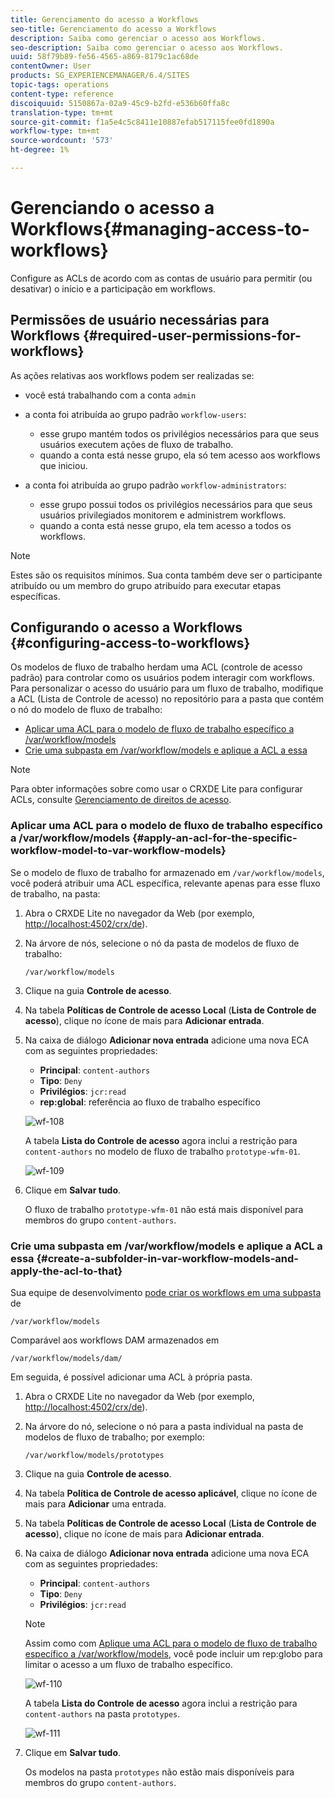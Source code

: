 ```yaml
---
title: Gerenciamento do acesso a Workflows
seo-title: Gerenciamento do acesso a Workflows
description: Saiba como gerenciar o acesso aos Workflows.
seo-description: Saiba como gerenciar o acesso aos Workflows.
uuid: 58f79b89-fe56-4565-a869-8179c1ac68de
contentOwner: User
products: SG_EXPERIENCEMANAGER/6.4/SITES
topic-tags: operations
content-type: reference
discoiquuid: 5150867a-02a9-45c9-b2fd-e536b60ffa8c
translation-type: tm+mt
source-git-commit: f1a5e4c5c8411e10887efab517115fee0fd1890a
workflow-type: tm+mt
source-wordcount: '573'
ht-degree: 1%

---
```



# Gerenciando o acesso a Workflows{#managing-access-to-workflows}

Configure as ACLs de acordo com as contas de usuário para permitir (ou desativar) o início e a participação em workflows.

## Permissões de usuário necessárias para Workflows {#required-user-permissions-for-workflows}

As ações relativas aos workflows podem ser realizadas se:

* você está trabalhando com a conta `admin`
* a conta foi atribuída ao grupo padrão `workflow-users`:

   * esse grupo mantém todos os privilégios necessários para que seus usuários executem ações de fluxo de trabalho.
   * quando a conta está nesse grupo, ela só tem acesso aos workflows que iniciou.

* a conta foi atribuída ao grupo padrão `workflow-administrators`:

   * esse grupo possui todos os privilégios necessários para que seus usuários privilegiados monitorem e administrem workflows.
   * quando a conta está nesse grupo, ela tem acesso a todos os workflows.

>[!NOTE]
>
>Estes são os requisitos mínimos. Sua conta também deve ser o participante atribuído ou um membro do grupo atribuído para executar etapas específicas.

## Configurando o acesso a Workflows {#configuring-access-to-workflows}

Os modelos de fluxo de trabalho herdam uma ACL (controle de acesso padrão) para controlar como os usuários podem interagir com workflows. Para personalizar o acesso do usuário para um fluxo de trabalho, modifique a ACL (Lista de Controle de acesso) no repositório para a pasta que contém o nó do modelo de fluxo de trabalho:

* [Aplicar uma ACL para o modelo de fluxo de trabalho específico a /var/workflow/models](/help/sites-administering/workflows-managing.md#apply-an-acl-for-the-specific-workflow-model-to-var-workflow-models)
* [Crie uma subpasta em /var/workflow/models e aplique a ACL a essa](/help/sites-administering/workflows-managing.md#create-a-subfolder-in-var-workflow-models-and-apply-the-acl-to-that)

>[!NOTE]
>
>Para obter informações sobre como usar o CRXDE Lite para configurar ACLs, consulte [Gerenciamento de direitos de acesso](/help/sites-administering/user-group-ac-admin.md#access-right-management).

### Aplicar uma ACL para o modelo de fluxo de trabalho específico a /var/workflow/models {#apply-an-acl-for-the-specific-workflow-model-to-var-workflow-models}

Se o modelo de fluxo de trabalho for armazenado em `/var/workflow/models`, você poderá atribuir uma ACL específica, relevante apenas para esse fluxo de trabalho, na pasta:

1. Abra o CRXDE Lite no navegador da Web (por exemplo, [http://localhost:4502/crx/de](http://localhost:4502/crx/de)).
1. Na árvore de nós, selecione o nó da pasta de modelos de fluxo de trabalho:

   `/var/workflow/models`

1. Clique na guia **Controle de acesso**.
1. Na tabela **Políticas de Controle de acesso Local** (**Lista de Controle de acesso**), clique no ícone de mais para **Adicionar entrada**.
1. Na caixa de diálogo **Adicionar nova entrada** adicione uma nova ECA com as seguintes propriedades:

   * **Principal**:  `content-authors`
   * **Tipo**: `Deny`
   * **Privilégios**:  `jcr:read`
   * **rep:global**: referência ao fluxo de trabalho específico

   ![wf-108](assets/wf-108.png)

   A tabela **Lista do Controle de acesso** agora inclui a restrição para `content-authors` no modelo de fluxo de trabalho `prototype-wfm-01`.

   ![wf-109](assets/wf-109.png)

1. Clique em **Salvar tudo**.

   O fluxo de trabalho `prototype-wfm-01` não está mais disponível para membros do grupo `content-authors`.

### Crie uma subpasta em /var/workflow/models e aplique a ACL a essa {#create-a-subfolder-in-var-workflow-models-and-apply-the-acl-to-that}

Sua equipe de desenvolvimento [pode criar os workflows em uma subpasta](/help/sites-developing/workflows-models.md#creating-a-new-workflow) de

`/var/workflow/models`

Comparável aos workflows DAM armazenados em

`/var/workflow/models/dam/`

Em seguida, é possível adicionar uma ACL à própria pasta.

1. Abra o CRXDE Lite no navegador da Web (por exemplo, [http://localhost:4502/crx/de](http://localhost:4502/crx/de)).
1. Na árvore do nó, selecione o nó para a pasta individual na pasta de modelos de fluxo de trabalho; por exemplo:

   `/var/workflow/models/prototypes`

1. Clique na guia **Controle de acesso**.
1. Na tabela **Política de Controle de acesso aplicável**, clique no ícone de mais para **Adicionar** uma entrada.
1. Na tabela **Políticas de Controle de acesso Local** (**Lista de Controle de acesso**), clique no ícone de mais para **Adicionar entrada**.
1. Na caixa de diálogo **Adicionar nova entrada** adicione uma nova ECA com as seguintes propriedades:

   * **Principal**:  `content-authors`
   * **Tipo**: `Deny`
   * **Privilégios**:  `jcr:read`

   >[!NOTE]
   >
   >Assim como com [Aplique uma ACL para o modelo de fluxo de trabalho específico a /var/workflow/models](/help/sites-administering/workflows-managing.md#apply-an-acl-for-the-specific-workflow-model-to-var-workflow-models), você pode incluir um rep:globo para limitar o acesso a um fluxo de trabalho específico.

   ![wf-110](assets/wf-110.png)

   A tabela **Lista do Controle de acesso** agora inclui a restrição para `content-authors` na pasta `prototypes`.

   ![wf-111](assets/wf-111.png)

1. Clique em **Salvar tudo**.

   Os modelos na pasta `prototypes` não estão mais disponíveis para membros do grupo `content-authors`.

